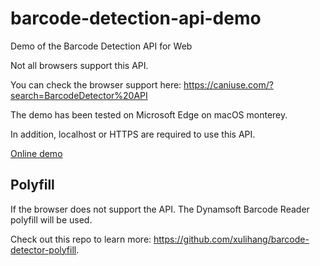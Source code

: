 # barcode-detection-api-demo

Demo of the Barcode Detection API for Web

Not all browsers support this API.

You can check the browser support here: https://caniuse.com/?search=BarcodeDetector%20API

The demo has been tested on Microsoft Edge on macOS monterey.

In addition, localhost or HTTPS are required to use this API.

[Online demo](https://blog.xulihang.me/barcode-detection-api-demo/scanner.html)

## Polyfill

If the browser does not support the API. The Dynamsoft Barcode Reader polyfill will be used.

Check out this repo to learn more: <https://github.com/xulihang/barcode-detector-polyfill>.

